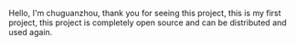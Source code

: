 Hello, I'm chuguanzhou, thank you for seeing this project, this is my first project, this project is completely open source and can be distributed and used again.
